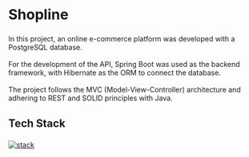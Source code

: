 <h1 align="left">Shopline</h1>

###

<p align="left">In this project, an online e-commerce platform was developed with a PostgreSQL database.<br><br>For the development of the API, Spring Boot was used as the backend framework, with Hibernate as the ORM to connect the database.<br><br>The project follows the MVC (Model-View-Controller) architecture and adhering to REST and SOLID principles with Java.</p>

###

<h2 align="left">Tech Stack</h2>

###

[![stack](https://skillicons.dev/icons?i=java,spring,hibernate,postgres&theme=dark&height=120)](https://skillicons.dev)
